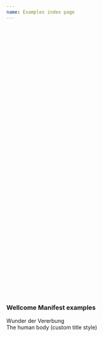 ```yaml
---
name: Examples index page
---
```


<div data-element="pmc-viewer"
     data-manifest="https://wellcomelibrary.org/iiif/b18035723/manifest"
     style="width: 600px;height: 700px"
>
</div>

<h3>Wellcome Manifest examples</h3>

<div data-element="pmc-viewer-pop-out"
     data-manifest="https://wellcomelibrary.org/iiif/b18035723/manifest">
    Wunder der Vererbung
</div>
<div data-css-class-map='{"pmc-title": "custom-pmc-title"}'
     data-element="pmc-viewer-pop-out"
     data-manifest="https://wellcomelibrary.org/iiif/b21213483/manifest">
    The human body (custom title style)
</div>
<style>
    .custom-pmc-title {
        color: aquamarine;
        text-align: center;
        font-size: 16px;
        line-height: 80px;
    }
</style>
